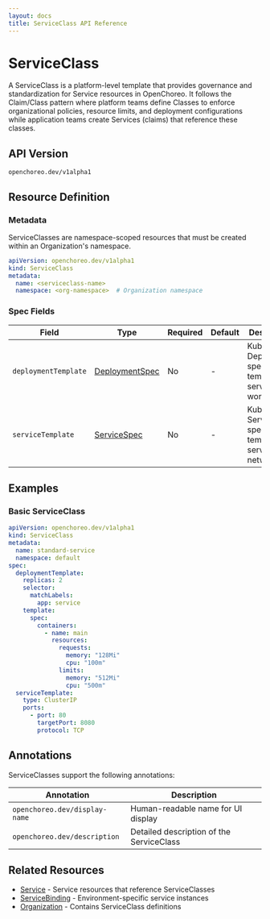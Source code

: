 ```yaml
---
layout: docs
title: ServiceClass API Reference
---
```


# ServiceClass

A ServiceClass is a platform-level template that provides governance and standardization for Service
resources in OpenChoreo. It follows the Claim/Class pattern where platform teams define Classes to enforce
organizational policies, resource limits, and deployment configurations while application teams create Services (claims)
that reference these classes.

## API Version

`openchoreo.dev/v1alpha1`

## Resource Definition

### Metadata

ServiceClasses are namespace-scoped resources that must be created within an Organization's namespace.

```yaml
apiVersion: openchoreo.dev/v1alpha1
kind: ServiceClass
metadata:
  name: <serviceclass-name>
  namespace: <org-namespace>  # Organization namespace
```

### Spec Fields

| Field                | Type                                                                                                                                     | Required | Default | Description                                                        |
|----------------------|------------------------------------------------------------------------------------------------------------------------------------------|----------|---------|--------------------------------------------------------------------|
| `deploymentTemplate` | <a href="https://kubernetes.io/docs/reference/generated/kubernetes-api/v1.32/#deploymentspec-v1-apps" target="_blank">DeploymentSpec</a> | No       | -       | Kubernetes Deployment specification template for service workloads |
| `serviceTemplate`    | <a href="https://kubernetes.io/docs/reference/generated/kubernetes-api/v1.32/#servicespec-v1-core" target="_blank">ServiceSpec</a>       | No       | -       | Kubernetes Service specification template for service networking   |

## Examples

### Basic ServiceClass

```yaml
apiVersion: openchoreo.dev/v1alpha1
kind: ServiceClass
metadata:
  name: standard-service
  namespace: default
spec:
  deploymentTemplate:
    replicas: 2
    selector:
      matchLabels:
        app: service
    template:
      spec:
        containers:
          - name: main
            resources:
              requests:
                memory: "128Mi"
                cpu: "100m"
              limits:
                memory: "512Mi"
                cpu: "500m"
  serviceTemplate:
    type: ClusterIP
    ports:
      - port: 80
        targetPort: 8080
        protocol: TCP
```

## Annotations

ServiceClasses support the following annotations:

| Annotation                    | Description                              |
|-------------------------------|------------------------------------------|
| `openchoreo.dev/display-name` | Human-readable name for UI display       |
| `openchoreo.dev/description`  | Detailed description of the ServiceClass |

## Related Resources

- [Service](/docs/reference/api/application/service/) - Service resources that reference ServiceClasses
- [ServiceBinding](/docs/reference/api/runtime/servicebinding/) - Environment-specific service instances
- [Organization](/docs/reference/api/platform/organization/) - Contains ServiceClass definitions
